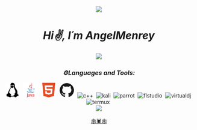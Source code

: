 
<div id="header" align="center">
    <div id = font>
    <img src="https://media.giphy.com/media/W62Cg8rUyhRwk/giphy.gif"width="300"/>
    
 <h1 align="center"><em><strong><div id ="message">Hi✌, I´m AngelMenrey</div></strong></em></h1>
    <div id="header" align="center">
    <img src="https://media.giphy.com/media/JjrXKElArVbHZX0fh4/giphy.gif" width= "150"/>
    <div aling="left">
    <h3><em><strong><div id = "Tool">⚙️Languages and Tools:</div></strong></em></h3>
    <div>
    <img src="https://github.com/devicons/devicon/blob/master/icons/linux/linux-plain.svg"
    title="linux" alt="linux"
    width="40" heigth="40"/>&nbsp;
    <img src="https://github.com/devicons/devicon/blob/master/icons/java/java-original-wordmark.svg" 
    title="java" alt="java"
    width="40" heigth="40"/>&nbsp;
    <img src="https://github.com/devicons/devicon/blob/master/icons/html5/html5-plain.svg" 
    title="html5" alt="html5"
    width="40" heigth="40"/>&nbsp;
    <img src="https://github.com/devicons/devicon/blob/master/icons/github/github-original.svg" 
    title="github" alt="github"
    width="40" heigth="40"/>&nbsp; 
    <img src="https://upload.wikimedia.org/wikipedia/commons/1/18/ISO_C%2B%2B_Logo.svg" 
    title="c++" alt="c++ "
    width="40" heigth="40"/>&nbsp;            
    <img src="https://upload.wikimedia.org/wikipedia/commons/2/2b/Kali-dragon-icon.svg" 
    title="kali" alt="kali"
    width="40" heigth="40"/>&nbsp;
    <img src="https://upload.wikimedia.org/wikipedia/commons/4/45/Parrot_Logo.png" 
    title="parrot" alt="parrot"
    width="40" heigth="40"/>&nbsp;
    <img src="https://user-images.githubusercontent.com/113303967/218323742-be7da6f2-f890-4dbf-83e9-ba4e1f06925d.png" 
    title="flstudio" alt="flstudio"
    width="40" heigth="40"/>&nbsp; 
    <img src="https://user-images.githubusercontent.com/113303967/215285465-620fdcd1-689e-41d8-aaa2-eb454b2c21d5.png" 
    title="virtualdj" alt="virtualdj"
    width="40" heigth="40"/>&nbsp;
    <img src="https://user-images.githubusercontent.com/113303967/215284991-d4e3e8f7-f636-4777-9e23-cff0da91caf8.png" 
    title="termux" alt="termux"
    width="40" heigth="40"/>&nbsp;
    <div id="header" align="center">
    </div>
    <img src="https://media.giphy.com/media/RMMt3f4WpmEmOd5X3u/giphy.gif" width= "200"/>
    <p><a href="https://youtu.be/9KMx5LJniPM"title="El TSURITO">🕸️</a><a href="https://youtu.be/3Wnso2A4PZE" title="LADY GAGA">🕷️</a><a href="https://youtu.be/4RXnYfHUDJw"title="EL AZUL">🕸️</a></p>
    <div>
    </div>
    
